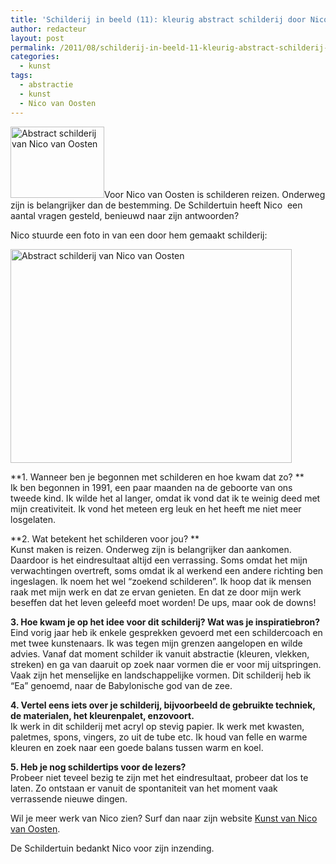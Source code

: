 ```yaml
---
title: 'Schilderij in beeld (11): kleurig abstract schilderij door Nico van Oosten'
author: redacteur
layout: post
permalink: /2011/08/schilderij-in-beeld-11-kleurig-abstract-schilderij-door-nico-van-oosten/
categories:
  - kunst
tags:
  - abstractie
  - kunst
  - Nico van Oosten
---
```

<img class="alignleft size-thumbnail wp-image-2211" title="Abstract schilderij van Nico van Oosten" src="http://www.schildertuin.nl/wordpress/wp-content/uploads/2011/08/Schilderij-van-Nico-150x114.jpg" alt="Abstract schilderij van Nico van Oosten" width="150" height="114" />Voor Nico van Oosten is schilderen reizen. Onderweg zijn is belangrijker dan de bestemming. De Schildertuin heeft Nico  een aantal vragen gesteld, benieuwd naar zijn antwoorden?<!--more-->

<!--lees het interview met Nico-->

Nico stuurde een foto in van een door hem gemaakt schilderij:

<img class="aligncenter size-full wp-image-2211" title="Abstract schilderij van Nico van Oosten" src="http://www.schildertuin.nl/wordpress/wp-content/uploads/2011/08/Schilderij-van-Nico.jpg" alt="Abstract schilderij van Nico van Oosten" width="450" height="342" />

**1. Wanneer ben je begonnen met schilderen en hoe kwam dat zo? **  
Ik ben begonnen in 1991, een paar maanden na de geboorte van ons tweede kind. Ik wilde het al langer, omdat ik vond dat ik te weinig deed met mijn creativiteit. Ik vond het meteen erg leuk en het heeft me niet meer losgelaten.

**2. Wat betekent het schilderen voor jou? **  
Kunst maken is reizen. Onderweg zijn is belangrijker dan aankomen. Daardoor is het eindresultaat altijd een verrassing. Soms omdat het mijn verwachtingen overtreft, soms omdat ik al werkend een andere richting ben ingeslagen. Ik noem het wel &#8220;zoekend schilderen&#8221;. Ik hoop dat ik mensen raak met mijn werk en dat ze ervan genieten. En dat ze door mijn werk beseffen dat het leven geleefd moet worden! De ups, maar ook de downs!

**3. Hoe kwam je op het idee voor dit schilderij? Wat was je inspiratiebron?**  
Eind vorig jaar heb ik enkele gesprekken gevoerd met een schildercoach en met twee kunstenaars. Ik was tegen mijn grenzen aangelopen en wilde advies. Vanaf dat moment schilder ik vanuit abstractie (kleuren, vlekken, streken) en ga van daaruit op zoek naar vormen die er voor mij uitspringen. Vaak zijn het menselijke en landschappelijke vormen. Dit schilderij heb ik &#8220;Ea&#8221; genoemd, naar de Babylonische god van de zee.

**4. Vertel eens iets over je schilderij, bijvoorbeeld de gebruikte techniek, de materialen, het kleurenpalet, enzovoort.**  
Ik werk in dit schilderij met acryl op stevig papier. Ik werk met kwasten, paletmes, spons, vingers, zo uit de tube etc. Ik houd van felle en warme kleuren en zoek naar een goede balans tussen warm en koel.

**5. Heb je nog schildertips voor de lezers?**  
Probeer niet teveel bezig te zijn met het eindresultaat, probeer dat los te laten. Zo ontstaan er vanuit de spontaniteit van het moment vaak verrassende nieuwe dingen.

Wil je meer werk van Nico zien? Surf dan naar zijn website <a title="Bekijk de schilderijen van Nico" href="http://www.nicovanoosten.exto.nl/" target="_blank">Kunst van Nico van Oosten</a>.

De Schildertuin bedankt Nico voor zijn inzending.